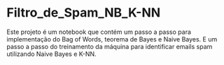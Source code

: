 # Filtro_de_Spam_NB_K-NN
Este projeto é um notebook que contém um passo a passo para implementação do Bag of Words, teorema de Bayes e Naive Bayes. E um passo a passo do treinamento da máquina para identificar emails spam utilizando Naive Bayes e K-NN.
